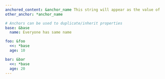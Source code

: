 ```yaml
---
anchored_content: &anchor_name This string will appear as the value of two keys.
other_anchor: *anchor_name

# Anchors can be used to duplicate/inherit properties
base: &base
  name: Everyone has same name

foo: &foo
  <<: *base
  age: 10

bar: &bar
  <<: *base
  age: 20
---
```

